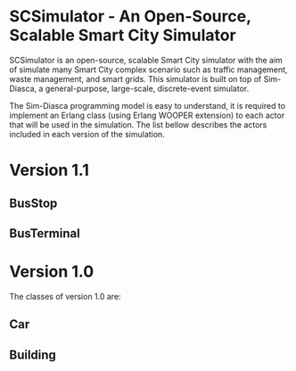 # SCSimulator - An Open-Source, Scalable Smart City Simulator

SCSimulator is an open-source, scalable Smart City simulator with the aim of simulate many Smart City complex scenario such as traffic management, waste management, and smart grids. This simulator is built on top of Sim-Diasca, a general-purpose, large-scale, discrete-event simulator. 

The Sim-Diasca programming model is easy to understand, it is required to implement an Erlang class (using Erlang WOOPER extension) to each actor that will be used in the simulation. The list bellow describes the actors included in each version of the simulation.

# Version 1.1

## BusStop

## BusTerminal

# Version 1.0

The classes of version 1.0 are:

## Car

##

## Building
